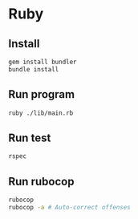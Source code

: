 # Ruby

## Install

```bash
gem install bundler
bundle install
```

## Run program

```bash
ruby ./lib/main.rb
```

## Run test

```bash
rspec
```

## Run rubocop

```bash
rubocop
rubocop -a # Auto-correct offenses
```
